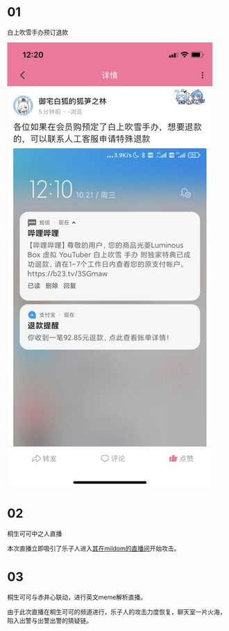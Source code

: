 # 01 

白上吹雪手办预订退款

![白上吹雪手办预订退款](img-fubuki-figure-refund.jpg)

# 02 

桐生可可中之人直播

本次直播立即吸引了乐子人进入[其在mildom的直播间](https://www.mildom.com/10882672)开始攻击。

# 03 

桐生可可与赤井心联动，进行英文meme解析直播。

由于此次直播在桐生可可的频道进行，乐子人的攻击力度恢复，聊天室一片火海，陷入出警与出警出警的猜疑链。
